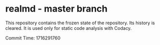 # realmd - master branch

This repository contains the frozen state of the repository.
Its history is cleared. It is used only for static code
analysis with Codacy.

Commit Time: 1716291760